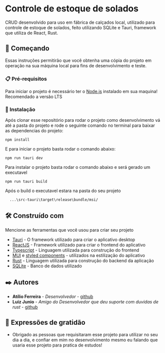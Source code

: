 # Controle de estoque de solados

CRUD desenvolvido para uso em fábrica de calçados local, utilizado para controle de estoque de solados, feito utilizando SQLite e Tauri, framework que utiliza de React, Rust.

## 🚀 Começando

Essas instruções permitirão que você obtenha uma cópia do projeto em operação na sua máquina local para fins de desenvolvimento e teste.


### 📋 Pré-requisitos

Para iniciar o projeto é necessário ter o [Node.js](https://nodejs.org/en) instalado em sua maquina! Recomendado a versão LTS

### 🔧 Instalação

Após clonar esse repositório para rodar o projeto como desenvolvimento vá até a pasta do projeto e rode o seguinte comando no terminal para baixar as dependencias do projeto:

```
npm install
```

E para iniciar o projeto basta rodar o comando abaixo:

```
npm run tauri dev
```

Para instalar o projeto basta rodar o comando abaixo e será gerado um executavel

```
npm run tauri build
```

Após o build o executavel estara na pasta do seu projeto 

```
  ...\src-tauri\target\release\bundle/msi/
```

## 🛠️ Construído com

Mencione as ferramentas que você usou para criar seu projeto

* [Tauri](https://tauri.app/) - O framework utilizado para criar o aplicativo desktop
* [ReactJS](https://react.dev/) - Framework utilizado para criar o frontend do aplicativo
* [Typescript](https://www.typescriptlang.org/) - Linguagem utilizada para construção do frontend
* [MUI](https://mui.com/) e [styled components](https://styled-components.com/) - utilizados na estilização do aplicativo
* [Rust](https://www.rust-lang.org/pt-BR) - Linguagem utilizada para construção do backend da aplicação
* [SQLite](https://www.sqlite.org/index.html) - Banco de dados utilizado

## ✒️ Autores

* **Atílio Ferreira** - *Desenvolvedor* - [github](https://github.com/atiliosilfer)
* **Luiz Junio** - *Amigo do Desenvolvedor que deu suporte com duvidas de rust* - [github](https://github.com/SeraphyBR)

## 🎁 Expressões de gratidão

* Obrigado as pessoas que requisitaram esse projeto para utilizar no seu dia a dia, e confiar em mim no desenvolvimento mesmo eu falando que usaria esse projeto para pratica de estudos!
